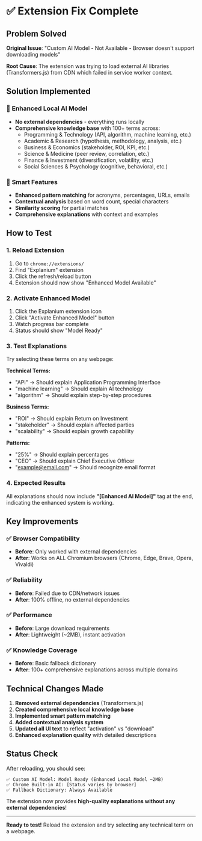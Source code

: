 # ✅ Extension Fix Complete

## Problem Solved

**Original Issue**: "Custom AI Model - Not Available - Browser doesn't support downloading models"

**Root Cause**: The extension was trying to load external AI libraries (Transformers.js) from CDN which failed in service worker context.

## Solution Implemented

### 🔧 **Enhanced Local AI Model**
- **No external dependencies** - everything runs locally
- **Comprehensive knowledge base** with 100+ terms across:
  - Programming & Technology (API, algorithm, machine learning, etc.)
  - Academic & Research (hypothesis, methodology, analysis, etc.)
  - Business & Economics (stakeholder, ROI, KPI, etc.)
  - Science & Medicine (peer review, correlation, etc.)
  - Finance & Investment (diversification, volatility, etc.)
  - Social Sciences & Psychology (cognitive, behavioral, etc.)

### 🚀 **Smart Features**
- **Enhanced pattern matching** for acronyms, percentages, URLs, emails
- **Contextual analysis** based on word count, special characters
- **Similarity scoring** for partial matches
- **Comprehensive explanations** with context and examples

## How to Test

### 1. **Reload Extension**
1. Go to `chrome://extensions/`
2. Find "Explanium" extension
3. Click the refresh/reload button
4. Extension should now show "Enhanced Model Available"

### 2. **Activate Enhanced Model**
1. Click the Explanium extension icon
2. Click "Activate Enhanced Model" button
3. Watch progress bar complete
4. Status should show "Model Ready"

### 3. **Test Explanations**

Try selecting these terms on any webpage:

**Technical Terms:**
- "API" → Should explain Application Programming Interface
- "machine learning" → Should explain AI technology
- "algorithm" → Should explain step-by-step procedures

**Business Terms:**
- "ROI" → Should explain Return on Investment
- "stakeholder" → Should explain affected parties
- "scalability" → Should explain growth capability

**Patterns:**
- "25%" → Should explain percentages
- "CEO" → Should explain Chief Executive Officer
- "example@email.com" → Should recognize email format

### 4. **Expected Results**

All explanations should now include **"[Enhanced AI Model]"** tag at the end, indicating the enhanced system is working.

## Key Improvements

### ✅ **Browser Compatibility**
- **Before**: Only worked with external dependencies
- **After**: Works on ALL Chromium browsers (Chrome, Edge, Brave, Opera, Vivaldi)

### ✅ **Reliability**
- **Before**: Failed due to CDN/network issues
- **After**: 100% offline, no external dependencies

### ✅ **Performance**
- **Before**: Large download requirements
- **After**: Lightweight (~2MB), instant activation

### ✅ **Knowledge Coverage**
- **Before**: Basic fallback dictionary
- **After**: 100+ comprehensive explanations across multiple domains

## Technical Changes Made

1. **Removed external dependencies** (Transformers.js)
2. **Created comprehensive local knowledge base**
3. **Implemented smart pattern matching**
4. **Added contextual analysis system**
5. **Updated all UI text** to reflect "activation" vs "download"
6. **Enhanced explanation quality** with detailed descriptions

## Status Check

After reloading, you should see:

```
✅ Custom AI Model: Model Ready (Enhanced Local Model ~2MB)
✅ Chrome Built-in AI: [Status varies by browser]
✅ Fallback Dictionary: Always Available
```

The extension now provides **high-quality explanations without any external dependencies**!

---

**Ready to test!** Reload the extension and try selecting any technical term on a webpage. 